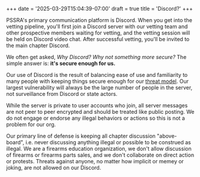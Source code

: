 +++
date = '2025-03-29T15:04:39-07:00'
draft = true
title = 'Discord?'
+++

PSSRA's primary communication platform is Discord. When you get into the vetting pipeline, you'll first join a Discord server with our vetting team and other prospective members waiting for vetting, and the vetting session will be held on Discord video chat. After successful vetting, you'll be invited to the main chapter Discord.

We often get asked, *Why Discord? Why not something more secure?* The simple answer is: **it's secure enough for us.**

Our use of Discord is the result of balancing ease of use and familiarity to many people with keeping things secure enough for our [threat model](https://ssd.eff.org/glossary/threat-model). Our largest vulnerability will always be the large number of people in the server, not surveillance from Discord or state actors.

While the server is private to user accounts who join, all server messages are not peer to peer encrypted and should be treated like public posting. We do not engage or endorse any illegal behaviors or actions so this is not a problem for our org.

Our primary line of defense is keeping all chapter discussion "above-board", i.e. never discussing anything illegal or possible to be construed as illegal. We are a firearms education organization, we don't allow discussion of firearms or firearms parts sales, and we don't collaborate on direct action or protests. Threats against anyone, no matter how implicit or memey or joking, are not allowed on our Discord.
